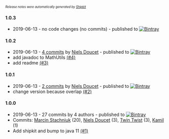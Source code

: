 <sup><sup>*Release notes were automatically generated by [Shipkit](http://shipkit.org/)*</sup></sup>

#### 1.0.3
 - 2019-06-13 - no code changes (no commits) - published to [![Bintray](https://img.shields.io/badge/Bintray-1.0.3-green.svg)](https://bintray.com/shipkit-bootstrap/bootstrap/maven/1.0.3)

#### 1.0.2
 - 2019-06-13 - [4 commits](https://github.com/NielsDoucet/shipkit-workshop-17/compare/v1.0.1...v1.0.2) by [Niels Doucet](https://github.com/NielsDoucet) - published to [![Bintray](https://img.shields.io/badge/Bintray-1.0.2-green.svg)](https://bintray.com/shipkit-bootstrap/bootstrap/maven/1.0.2)
 - add javadoc to MathUtils [(#4)](https://github.com/NielsDoucet/shipkit-workshop-17/pull/4)
 - add readme [(#3)](https://github.com/NielsDoucet/shipkit-workshop-17/pull/3)

#### 1.0.1
 - 2019-06-13 - [2 commits](https://github.com/NielsDoucet/shipkit-workshop-17/compare/v1.0.0...v1.0.1) by [Niels Doucet](https://github.com/NielsDoucet) - published to [![Bintray](https://img.shields.io/badge/Bintray-1.0.1-green.svg)](https://bintray.com/shipkit-bootstrap/bootstrap/maven/1.0.1)
 - change version because overlap [(#2)](https://github.com/NielsDoucet/shipkit-workshop-17/pull/2)

#### 1.0.0
 - 2019-06-13 - 27 commits by 4 authors - published to [![Bintray](https://img.shields.io/badge/Bintray-1.0.0-green.svg)](https://bintray.com/shipkit-bootstrap/bootstrap/maven/1.0.0)
 - Commits: [Marcin Stachniuk](https://github.com/mstachniuk) (20), [Niels Doucet](https://github.com/NielsDoucet) (3), [Twin Twist](https://github.com/TwinTwist) (3), [Kamil](https://github.com/eximius313) (1)
 - Add shipkit and bump to java 11 [(#1)](https://github.com/NielsDoucet/shipkit-workshop-17/pull/1)

